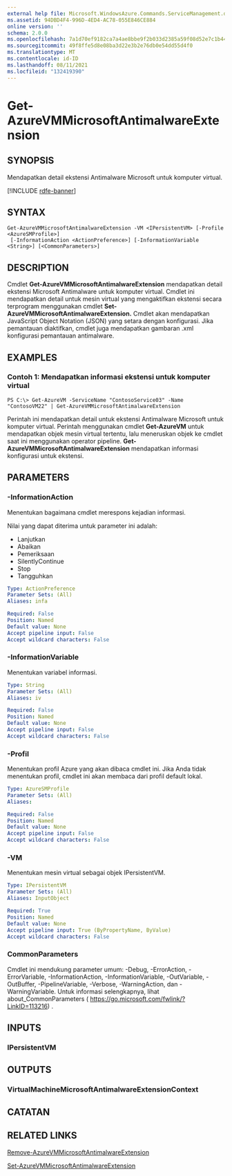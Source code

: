 ```yaml
---
external help file: Microsoft.WindowsAzure.Commands.ServiceManagement.dll-Help.xml
ms.assetid: 94DBD4F4-996D-4ED4-AC78-055E846CE884
online version: ''
schema: 2.0.0
ms.openlocfilehash: 7a1d70ef9182ca7a4ae8bbe9f2b033d2385a59f08d52e7c1b44bf4d705d423d7
ms.sourcegitcommit: 49f8ffe5d8e08ba3d22e3b2e76db0e54dd55d4f0
ms.translationtype: MT
ms.contentlocale: id-ID
ms.lasthandoff: 08/11/2021
ms.locfileid: "132419390"
---
```

# Get-AzureVMMicrosoftAntimalwareExtension

## SYNOPSIS
Mendapatkan detail ekstensi Antimalware Microsoft untuk komputer virtual.

[!INCLUDE [rdfe-banner](../../includes/rdfe-banner.md)]

## SYNTAX

```
Get-AzureVMMicrosoftAntimalwareExtension -VM <IPersistentVM> [-Profile <AzureSMProfile>]
 [-InformationAction <ActionPreference>] [-InformationVariable <String>] [<CommonParameters>]
```

## DESCRIPTION
Cmdlet **Get-AzureVMMicrosoftAntimalwareExtension** mendapatkan detail ekstensi Microsoft Antimalware untuk komputer virtual.
Cmdlet ini mendapatkan detail untuk mesin virtual yang mengaktifkan ekstensi secara terprogram menggunakan cmdlet **Set-AzureVMMicrosoftAntimalwareExtension.**
Cmdlet akan mendapatkan JavaScript Object Notation (JSON) yang setara dengan konfigurasi. Jika pemantauan diaktifkan, cmdlet juga mendapatkan gambaran .xml konfigurasi pemantauan antimalware.

## EXAMPLES

### Contoh 1: Mendapatkan informasi ekstensi untuk komputer virtual
```
PS C:\> Get-AzureVM -ServiceName "ContosoService03" -Name "ContosoVM22" | Get-AzureVMMicrosoftAntimalwareExtension
```

Perintah ini mendapatkan detail untuk ekstensi Antimalware Microsoft untuk komputer virtual.
Perintah menggunakan cmdlet **Get-AzureVM** untuk mendapatkan objek mesin virtual tertentu, lalu meneruskan objek ke cmdlet saat ini menggunakan operator pipeline.
**Get-AzureVMMicrosoftAntimalwareExtension** mendapatkan informasi konfigurasi untuk ekstensi.

## PARAMETERS

### -InformationAction
Menentukan bagaimana cmdlet merespons kejadian informasi.

Nilai yang dapat diterima untuk parameter ini adalah:

- Lanjutkan
- Abaikan
- Pemeriksaan
- SilentlyContinue
- Stop
- Tangguhkan

```yaml
Type: ActionPreference
Parameter Sets: (All)
Aliases: infa

Required: False
Position: Named
Default value: None
Accept pipeline input: False
Accept wildcard characters: False
```

### -InformationVariable
Menentukan variabel informasi.

```yaml
Type: String
Parameter Sets: (All)
Aliases: iv

Required: False
Position: Named
Default value: None
Accept pipeline input: False
Accept wildcard characters: False
```

### -Profil
Menentukan profil Azure yang akan dibaca cmdlet ini.
Jika Anda tidak menentukan profil, cmdlet ini akan membaca dari profil default lokal.

```yaml
Type: AzureSMProfile
Parameter Sets: (All)
Aliases: 

Required: False
Position: Named
Default value: None
Accept pipeline input: False
Accept wildcard characters: False
```

### -VM
Menentukan mesin virtual sebagai objek IPersistentVM.

```yaml
Type: IPersistentVM
Parameter Sets: (All)
Aliases: InputObject

Required: True
Position: Named
Default value: None
Accept pipeline input: True (ByPropertyName, ByValue)
Accept wildcard characters: False
```

### CommonParameters
Cmdlet ini mendukung parameter umum: -Debug, -ErrorAction, -ErrorVariable, -InformationAction, -InformationVariable, -OutVariable, -OutBuffer, -PipelineVariable, -Verbose, -WarningAction, dan -WarningVariable. Untuk informasi selengkapnya, lihat about_CommonParameters ( https://go.microsoft.com/fwlink/?LinkID=113216) .

## INPUTS

### IPersistentVM

## OUTPUTS

### VirtualMachineMicrosoftAntimalwareExtensionContext

## CATATAN

## RELATED LINKS

[Remove-AzureVMMicrosoftAntimalwareExtension](./Remove-AzureVMMicrosoftAntimalwareExtension.md)

[Set-AzureVMMicrosoftAntimalwareExtension](./Set-AzureVMMicrosoftAntimalwareExtension.md)


